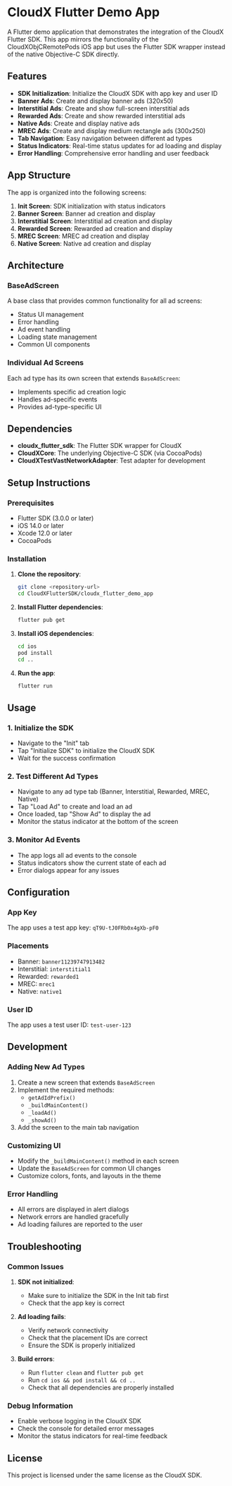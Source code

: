 # CloudX Flutter Demo App

A Flutter demo application that demonstrates the integration of the CloudX Flutter SDK. This app mirrors the functionality of the CloudXObjCRemotePods iOS app but uses the Flutter SDK wrapper instead of the native Objective-C SDK directly.

## Features

- **SDK Initialization**: Initialize the CloudX SDK with app key and user ID
- **Banner Ads**: Create and display banner ads (320x50)
- **Interstitial Ads**: Create and show full-screen interstitial ads
- **Rewarded Ads**: Create and show rewarded interstitial ads
- **Native Ads**: Create and display native ads
- **MREC Ads**: Create and display medium rectangle ads (300x250)
- **Tab Navigation**: Easy navigation between different ad types
- **Status Indicators**: Real-time status updates for ad loading and display
- **Error Handling**: Comprehensive error handling and user feedback

## App Structure

The app is organized into the following screens:

1. **Init Screen**: SDK initialization with status indicators
2. **Banner Screen**: Banner ad creation and display
3. **Interstitial Screen**: Interstitial ad creation and display
4. **Rewarded Screen**: Rewarded ad creation and display
5. **MREC Screen**: MREC ad creation and display
6. **Native Screen**: Native ad creation and display

## Architecture

### BaseAdScreen
A base class that provides common functionality for all ad screens:
- Status UI management
- Error handling
- Ad event handling
- Loading state management
- Common UI components

### Individual Ad Screens
Each ad type has its own screen that extends `BaseAdScreen`:
- Implements specific ad creation logic
- Handles ad-specific events
- Provides ad-type-specific UI

## Dependencies

- **cloudx_flutter_sdk**: The Flutter SDK wrapper for CloudX
- **CloudXCore**: The underlying Objective-C SDK (via CocoaPods)
- **CloudXTestVastNetworkAdapter**: Test adapter for development

## Setup Instructions

### Prerequisites
- Flutter SDK (3.0.0 or later)
- iOS 14.0 or later
- Xcode 12.0 or later
- CocoaPods

### Installation

1. **Clone the repository**:
   ```bash
   git clone <repository-url>
   cd CloudXFlutterSDK/cloudx_flutter_demo_app
   ```

2. **Install Flutter dependencies**:
   ```bash
   flutter pub get
   ```

3. **Install iOS dependencies**:
   ```bash
   cd ios
   pod install
   cd ..
   ```

4. **Run the app**:
   ```bash
   flutter run
   ```

## Usage

### 1. Initialize the SDK
- Navigate to the "Init" tab
- Tap "Initialize SDK" to initialize the CloudX SDK
- Wait for the success confirmation

### 2. Test Different Ad Types
- Navigate to any ad type tab (Banner, Interstitial, Rewarded, MREC, Native)
- Tap "Load Ad" to create and load an ad
- Once loaded, tap "Show Ad" to display the ad
- Monitor the status indicator at the bottom of the screen

### 3. Monitor Ad Events
- The app logs all ad events to the console
- Status indicators show the current state of each ad
- Error dialogs appear for any issues

## Configuration

### App Key
The app uses a test app key: `qT9U-tJ0FRb0x4gXb-pF0`

### Placements
- Banner: `banner11239747913482`
- Interstitial: `interstitial1`
- Rewarded: `rewarded1`
- MREC: `mrec1`
- Native: `native1`

### User ID
The app uses a test user ID: `test-user-123`

## Development

### Adding New Ad Types
1. Create a new screen that extends `BaseAdScreen`
2. Implement the required methods:
   - `getAdIdPrefix()`
   - `_buildMainContent()`
   - `_loadAd()`
   - `_showAd()`
3. Add the screen to the main tab navigation

### Customizing UI
- Modify the `_buildMainContent()` method in each screen
- Update the `BaseAdScreen` for common UI changes
- Customize colors, fonts, and layouts in the theme

### Error Handling
- All errors are displayed in alert dialogs
- Network errors are handled gracefully
- Ad loading failures are reported to the user

## Troubleshooting

### Common Issues

1. **SDK not initialized**:
   - Make sure to initialize the SDK in the Init tab first
   - Check that the app key is correct

2. **Ad loading fails**:
   - Verify network connectivity
   - Check that the placement IDs are correct
   - Ensure the SDK is properly initialized

3. **Build errors**:
   - Run `flutter clean` and `flutter pub get`
   - Run `cd ios && pod install && cd ..`
   - Check that all dependencies are properly installed

### Debug Information
- Enable verbose logging in the CloudX SDK
- Check the console for detailed error messages
- Monitor the status indicators for real-time feedback

## License

This project is licensed under the same license as the CloudX SDK. 